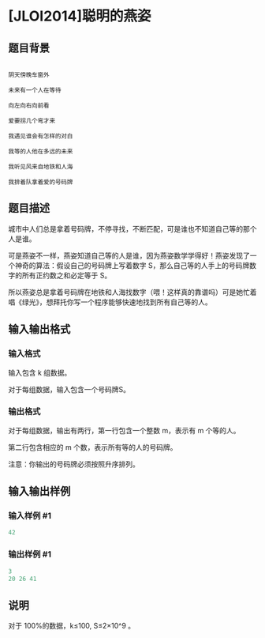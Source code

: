 # [JLOI2014]聪明的燕姿

## 题目背景

```

阴天傍晚车窗外

未来有一个人在等待

向左向右向前看

爱要拐几个弯才来

我遇见谁会有怎样的对白

我等的人他在多远的未来

我听见风来自地铁和人海

我排着队拿着爱的号码牌

```

## 题目描述

城市中人们总是拿着号码牌，不停寻找，不断匹配，可是谁也不知道自己等的那个人是谁。

可是燕姿不一样，燕姿知道自己等的人是谁，因为燕姿数学学得好！燕姿发现了一个神奇的算法：假设自己的号码牌上写着数字 S，那么自己等的人手上的号码牌数字的所有正约数之和必定等于 S。

所以燕姿总是拿着号码牌在地铁和人海找数字（喂！这样真的靠谱吗）可是她忙着唱《绿光》，想拜托你写一个程序能够快速地找到所有自己等的人。

## 输入输出格式

### 输入格式

输入包含 k 组数据。

对于每组数据，输入包含一个号码牌S。

### 输出格式

对于每组数据，输出有两行，第一行包含一个整数 m，表示有 m 个等的人。

第二行包含相应的 m 个数，表示所有等的人的号码牌。

注意：你输出的号码牌必须按照升序排列。

## 输入输出样例

### 输入样例 #1

```cpp
42
```


### 输出样例 #1

```cpp
3
20 26 41
```


## 说明

对于 100%的数据，k≤100, S≤2×10^9​​ 。

